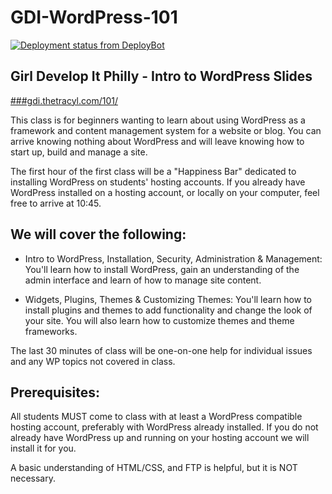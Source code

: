 # GDI-WordPress-101

[![Deployment status from DeployBot](https://liljimmi.deploybot.com/badge/77558059942490/73882.svg)](http://deploybot.com)

## Girl Develop It Philly - Intro to WordPress Slides

<a href="http://gdi.thetracyl.com/101/">###gdi.thetracyl.com/101/</a>

This class is for beginners wanting to learn about using WordPress as a framework and content management system for a website or blog. You can arrive knowing nothing about WordPress and will leave knowing how to start up, build and manage a site.

The first hour of the first class will be a "Happiness Bar" dedicated to installing WordPress on students' hosting accounts. If you already have WordPress installed on a hosting account, or locally on your computer, feel free to arrive at 10:45.

## We will cover the following: 
* Intro to WordPress, Installation, Security, Administration & Management: You'll learn how to install WordPress, gain an understanding of the admin interface and learn of how to manage site content.

* Widgets, Plugins, Themes & Customizing Themes: You'll learn how to install plugins and themes to add functionality and change the look of your site. You will also learn how to customize themes and theme frameworks.

The last 30 minutes of class will be one-on-one help for individual issues and any WP topics not covered in class.

## Prerequisites: 
All students MUST come to class with at least a WordPress compatible hosting account, preferably with WordPress already installed. If you do not already have WordPress up and running on your hosting account we will install it for you. 

A basic understanding of HTML/CSS, and FTP is helpful, but it is NOT necessary. 
